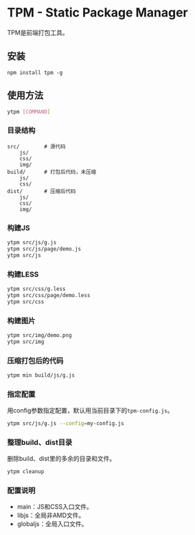 TPM - Static Package Manager
=================================================

TPM是前端打包工具。

## 安装

```
npm install tpm -g
```

## 使用方法

```bash
ytpm [COMMAND]
```

### 目录结构

```
src/		# 源代码
	js/
	css/
	img/
build/		# 打包后代码，未压缩
	js/
	css/
dist/		# 压缩后代码
	js/
	css/
	img/
```

### 构建JS

```bash
ytpm src/js/g.js
ytpm src/js/page/demo.js
ytpm src/js
```

### 构建LESS

```bash
ytpm src/css/g.less
ytpm src/css/page/demo.less
ytpm src/css
```

### 构建图片

```bash
ytpm src/img/demo.png
ytpm src/img
```

### 压缩打包后的代码

```bash
ytpm min build/js/g.js
```

### 指定配置
用config参数指定配置，默认用当前目录下的`tpm-config.js`。

```bash
ytpm src/js/g.js --config=my-config.js
```

### 整理build、dist目录

删除build、dist里的多余的目录和文件。

```bash
ytpm cleanup
```

### 配置说明

* main：JS和CSS入口文件。
* libjs：全局非AMD文件。
* globaljs：全局入口文件。
